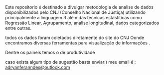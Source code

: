 Este repositorio é destinado a divulgar metodologia de analise de dados disponibilizados pelo CNJ (Conselho Nacional de Justiça) utilizando principalmente a linguagem R além das técnicas estastiticas como Regressão Linear, Agrupamento, analise longitudinal, dados categorizados entre outras.

todos os dados foram coletados diretamente do site do CNJ Oonde encontramos diversas ferramentas para visualização de informações .

Dentre os paineis temos o de produtividade

caso exista algum tipo de sugestão basta enviar:)
meu email é : adryanferanndes@outlook.com
